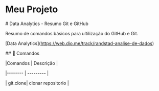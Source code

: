 # Meu Projeto





\# Data Analytics - Resumo Git e GitHub



Resumo de comandos básicos para ultilização do GitHub e Git.



\[Data Analytics](https://web.dio.me/track/randstad-analise-de-dados)    



\## 📗 Comandos



|Comandos | Descrição |

|-------- | --------- |

| git.clone| clonar repositorio |



